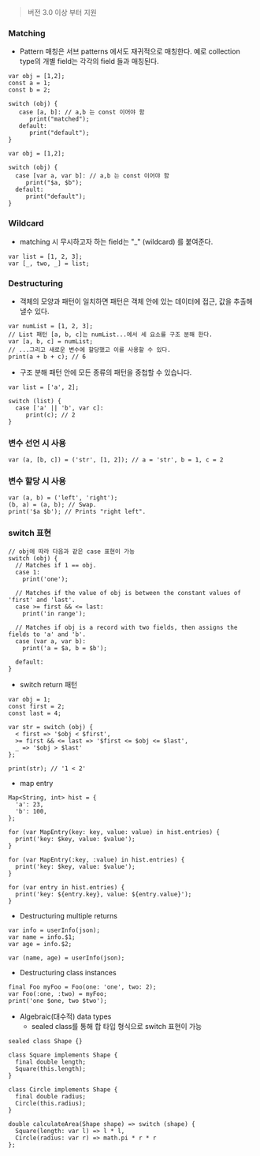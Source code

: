 > 버전 3.0 이상 부터 지원

### Matching
- Pattern 매칭은 서브 patterns 에서도 재귀적으로 매칭한다. 예로 collection type의 개별 field는 각각의 field 들과 매칭된다.
```
var obj = [1,2];
const a = 1;
const b = 2;

switch (obj) {
   case [a, b]: // a,b 는 const 이어야 함
      print("matched");
   default:
      print("default");
}
```
```
var obj = [1,2];

switch (obj) {
  case [var a, var b]: // a,b 는 const 이어야 함
     print("$a, $b");
  default:
     print("default");
}
```
### Wildcard
- matching 시 무시하고자 하는 field는 "_" (wildcard) 를 붙여준다.
```
var list = [1, 2, 3];
var [_, two, _] = list;
```

### Destructuring
- 객체의 모양과 패턴이 일치하면 패턴은 객체 안에 있는 데이터에 접근, 값을 추출해낼수 있다.
```
var numList = [1, 2, 3];
// List 패턴 [a, b, c]는 numList...에서 세 요소를 구조 분해 한다.
var [a, b, c] = numList;
// ...그리고 새로운 변수에 할당했고 이를 사용할 수 있다.
print(a + b + c); // 6
```
- 구조 분해 패턴 안에 모든 종류의 패턴을 중첩할 수 있습니다.
```
var list = ['a', 2];

switch (list) {
  case ['a' || 'b', var c]:
     print(c); // 2
}
```

### 변수 선언 시 사용
```
var (a, [b, c]) = ('str', [1, 2]); // a = 'str', b = 1, c = 2
```

### 변수 할당 시 사용
```
var (a, b) = ('left', 'right');
(b, a) = (a, b); // Swap.
print('$a $b'); // Prints "right left".
```

### switch 표현
```
// obj에 따라 다음과 같은 case 표현이 가능
switch (obj) {
  // Matches if 1 == obj.
  case 1:
    print('one');

  // Matches if the value of obj is between the constant values of 'first' and 'last'.
  case >= first && <= last:
    print('in range');

  // Matches if obj is a record with two fields, then assigns the fields to 'a' and 'b'.
  case (var a, var b):
    print('a = $a, b = $b');

  default:
}
```
- switch return 패턴
```
var obj = 1;
const first = 2;
const last = 4;

var str = switch (obj) {
  < first => '$obj < $first',
  >= first && <= last => '$first <= $obj <= $last',
  _ => '$obj > $last'
};

print(str); // '1 < 2'
```
- map entry
```
Map<String, int> hist = {
  'a': 23,
  'b': 100,
};

for (var MapEntry(key: key, value: value) in hist.entries) {
  print('key: $key, value: $value');
}

for (var MapEntry(:key, :value) in hist.entries) {
  print('key: $key, value: $value');
}

for (var entry in hist.entries) {
  print('key: ${entry.key}, value: ${entry.value}');
}
```
- Destructuring multiple returns
```
var info = userInfo(json);
var name = info.$1;
var age = info.$2;

var (name, age) = userInfo(json);
```

- Destructuring class instances
```
final Foo myFoo = Foo(one: 'one', two: 2);
var Foo(:one, :two) = myFoo;
print('one $one, two $two');
```

- Algebraic(대수적) data types
  - sealed class를 통해 합 타입 형식으로 switch 표현이 가능
```
sealed class Shape {}

class Square implements Shape {
  final double length;
  Square(this.length);
}

class Circle implements Shape {
  final double radius;
  Circle(this.radius);
}

double calculateArea(Shape shape) => switch (shape) {
  Square(length: var l) => l * l,
  Circle(radius: var r) => math.pi * r * r
};
```
